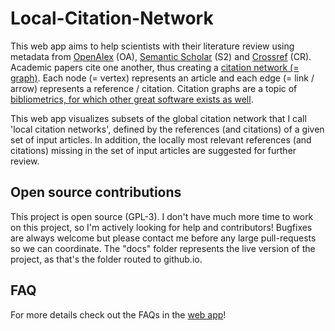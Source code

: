 # Local-Citation-Network



This web app aims to help scientists with their literature review using metadata from [OpenAlex](https://openalex.org/) (OA), [Semantic Scholar](https://semanticscholar.org/) (S2) and [Crossref](https://crossref.org/) (CR). Academic papers cite one another, thus creating a [citation network (= graph)](https://en.wikipedia.org/wiki/Citation_graph). Each node (= vertex) represents an article and each edge (= link / arrow) represents a reference / citation. Citation graphs are a topic of [bibliometrics, for which other great software exists as well](https://timwoelfle.github.io/Local-Citation-Network#bibliometrics).

This web app visualizes subsets of the global citation network that I call 'local citation networks', defined by the references (and citations) of a given set of input articles. In addition, the locally most relevant references (and citations) missing in the set of input articles are suggested for further review. 

## Open source contributions

This project is open source (GPL-3). I don't have much more time to work on this project, so I'm actively looking for help and contributors! Bugfixes are always welcome but please contact me before any large pull-requests so we can coordinate. The "docs" folder represents the live version of the project, as that's the folder routed to github.io.

## FAQ

For more details check out the FAQs in the [web app](https://timwoelfle.github.io/Local-Citation-Network/)!